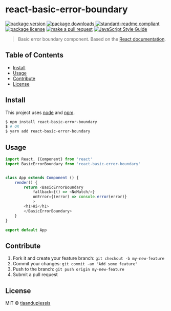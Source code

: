 
# react-basic-error-boundary
[![package version](https://img.shields.io/npm/v/react-basic-error-boundary.svg?style=flat-square)](https://npmjs.org/package/react-basic-error-boundary)
[![package downloads](https://img.shields.io/npm/dm/react-basic-error-boundary.svg?style=flat-square)](https://npmjs.org/package/react-basic-error-boundary)
[![standard-readme compliant](https://img.shields.io/badge/readme%20style-standard-brightgreen.svg?style=flat-square)](https://github.com/RichardLitt/standard-readme)
[![package license](https://img.shields.io/npm/l/react-basic-error-boundary.svg?style=flat-square)](https://npmjs.org/package/react-basic-error-boundary)
[![make a pull request](https://img.shields.io/badge/PRs-welcome-brightgreen.svg?style=flat-square)](http://makeapullrequest.com) [![JavaScript Style Guide](https://img.shields.io/badge/code_style-standard-brightgreen.svg)](https://standardjs.com)

> Basic error boundary component. Based on the [React documentation](https://reactjs.org/docs/error-boundaries.html).

## Table of Contents

- [Install](#install)
- [Usage](#usage)
- [Contribute](#contribute)
- [License](#License)

## Install

This project uses [node](https://nodejs.org) and [npm](https://www.npmjs.com).

```sh
$ npm install react-basic-error-boundary
$ # OR
$ yarn add react-basic-error-boundary
```

## Usage

```js
import React, {Component} from 'react'
import BasicErrorBoundary from 'react-basic-error-boundary'


class App extends Component () {
	render() {
		return <BasicErrorBoundary
			fallback={() => <NoMatch/>}
			onError={(error) => console.error(error)}
			>
		<h1>Hi</h1>
		</BasicErrorBoundary>
	}
}

export default App
```

## Contribute

1. Fork it and create your feature branch: `git checkout -b my-new-feature`
2. Commit your changes: `git commit -am "Add some feature"`
3. Push to the branch: `git push origin my-new-feature`
4. Submit a pull request

## License

MIT © [tiaanduplessis](https://github.com/tiaanduplessis)
